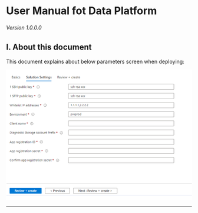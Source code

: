 # User Manual fot Data Platform

###### Version 1.0.0.0

## I. About this document

This document explains about below parameters screen when deploying:

![main_screen](imgs/main_screen.png "")

---